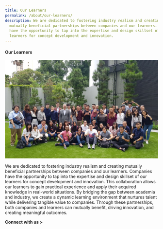 ```yaml
---
title: Our Learners
permalink: /about/our-learners/
description: We are dedicated to fostering industry realism and creating
  mutually beneficial partnerships between companies and our learners. Companies
  have the opportunity to tap into the expertise and design skillset of our
  learners for concept development and innovation.
---
```

#### **Our Learners**
![](/images/About/about_our%20learners.jpg)

We are dedicated to fostering industry realism and creating mutually beneficial partnerships between companies and our learners. Companies have the opportunity to tap into the expertise and design skillset of our learners for concept development and innovation. This collaboration allows our learners to gain practical experience and apply their acquired knowledge in real-world situations. By bridging the gap between academia and industry, we create a dynamic learning environment that nurtures talent while delivering tangible value to companies. Through these partnerships, both companies and learners can mutually benefit, driving innovation, and creating meaningful outcomes.

**Connect with us >**